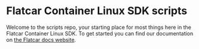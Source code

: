 # Flatcar Container Linux SDK scripts

Welcome to the scripts repo, your starting place for most things here in the Flatcar Container Linux SDK. To get started you can find our documentation on [the Flatcar docs website][flatcar-docs].

[flatcar-docs]: https://docs.flatcar-linux.org/os/sdk-modifying-flatcar/

